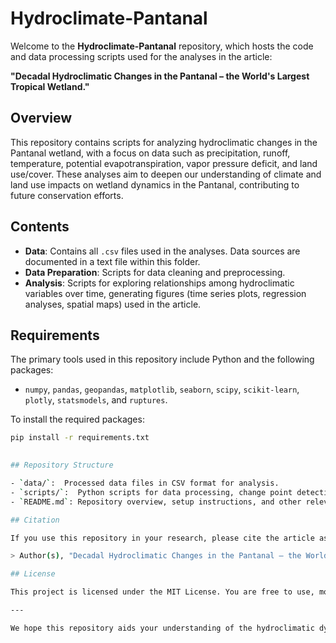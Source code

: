 # Hydroclimate-Pantanal

Welcome to the **Hydroclimate-Pantanal** repository, which hosts the code and data processing scripts used for the analyses in the article:

**"Decadal Hydroclimatic Changes in the Pantanal – the World's Largest Tropical Wetland."**

## Overview

This repository contains scripts for analyzing hydroclimatic changes in the Pantanal wetland, with a focus on data such as precipitation, runoff, temperature, potential evapotranspiration, vapor pressure deficit, and land use/cover. These analyses aim to deepen our understanding of climate and land use impacts on wetland dynamics in the Pantanal, contributing to future conservation efforts.

## Contents

- **Data**: Contains all `.csv` files used in the analyses. Data sources are documented in a text file within this folder.
- **Data Preparation**: Scripts for data cleaning and preprocessing.
- **Analysis**: Scripts for exploring relationships among hydroclimatic variables over time, generating figures (time series plots, regression analyses, spatial maps) used in the article.

## Requirements

The primary tools used in this repository include Python and the following packages:
- `numpy`, `pandas`, `geopandas`, `matplotlib`, `seaborn`, `scipy`, `scikit-learn`, `plotly`, `statsmodels`, and `ruptures`.

To install the required packages:
```bash
pip install -r requirements.txt

   
## Repository Structure

- `data/`:  Processed data files in CSV format for analysis.
- `scripts/`:  Python scripts for data processing, change point detection, and trend analysis.
- `README.md`: Repository overview, setup instructions, and other relevant information..

## Citation

If you use this repository in your research, please cite the article as follows:

> Author(s), "Decadal Hydroclimatic Changes in the Pantanal – the World's Largest Tropical Wetland," Journal, Year.

## License

This project is licensed under the MIT License. You are free to use, modify, and distribute the code, provided that appropriate credit is given.

---

We hope this repository aids your understanding of the hydroclimatic dynamics in the Pantanal. If you have any questions or suggestions, please feel free to reach out (cb3910@msstate.edu)!


